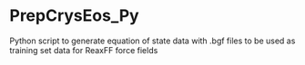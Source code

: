 # PrepCrysEos_Py
Python script to generate equation of state data with .bgf files to be used as training set data for ReaxFF force fields
